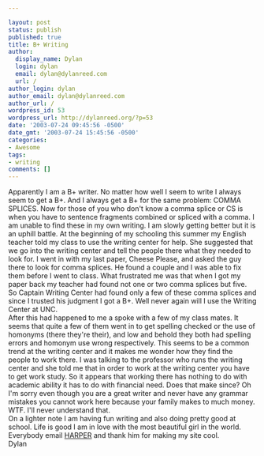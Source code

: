 ```yaml
---

layout: post
status: publish
published: true
title: B+ Writing
author:
  display_name: Dylan
  login: dylan
  email: dylan@dylanreed.com
  url: /
author_login: dylan
author_email: dylan@dylanreed.com
author_url: /
wordpress_id: 53
wordpress_url: http://dylanreed.org/?p=53
date: '2003-07-24 09:45:56 -0500'
date_gmt: '2003-07-24 15:45:56 -0500'
categories:
- Awesome
tags:
- writing
comments: []
---
```


Apparently I am a B+ writer. No matter how well I seem to write I always seem to get a B+. And I always get a B+ for the same problem: COMMA SPLICES. Now for those of you who don't know a comma splice or CS is when you have to sentence fragments combined or spliced with a comma. I am unable to find these in my own writing. I am slowly getting better but it is an uphill battle. At the beginning of my schooling this summer my English teacher told my class to use the writing center for help. She suggested that we go into the writing center and tell the people there what they needed to look for. I went in with my last paper, Cheese Please, and asked the guy there to look for comma splices. He found a couple and I was able to fix them before I went to class. What frustrated me was that when I got my paper back my teacher had found not one or two comma splices but five. So Captain Writing Center had found only a few of these comma splices and since I trusted his judgment I got a B+. Well never again will I use the Writing Center at UNC.  
After this had happened to me a spoke with a few of my class mates. It seems that quite a few of them went in to get spelling checked or the use of homonyms (there they're their), and low and behold they both had spelling errors and homonym use wrong respectively. This seems to be a common trend at the writing center and it makes me wonder how they find the people to work there. I was talking to the professor who runs the writing center and she told me that in order to work at the writing center you have to get work study. So it appears that working there has nothing to do with academic ability it has to do with financial need. Does that make since? Oh I'm sorry even though you are a great writer and never have any grammar mistakes you cannot work here because your family makes to much money. WTF. I'll never understand that.  
On a lighter note I am having fun writing and also doing pretty good at school. Life is good I am in love with the most beautiful girl in the world. Everybody email [HARPER][1] and thank him for making my site cool.  
Dylan

   [1]: http://www.harperreed.org 

